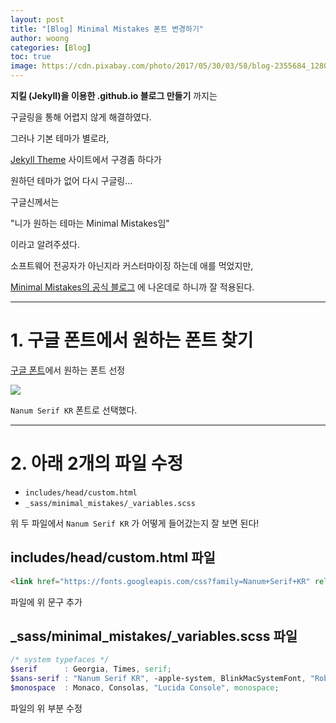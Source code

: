 ```yaml
---
layout: post
title: "[Blog] Minimal Mistakes 폰트 변경하기"
author: woong
categories: [Blog]
toc: true
image: https://cdn.pixabay.com/photo/2017/05/30/03/58/blog-2355684_1280.jpg
---
```


**지킬 (Jekyll)을 이용한 .github.io 블로그 만들기** 까지는 

구글링을 통해 어렵지 않게 해결하였다.

그러나 기본 테마가 별로라,

[Jekyll Theme](http://jekyllthemes.org/) 사이트에서 구경좀 하다가

원하던 테마가 없어 다시 구글링...


구글신께서는 

"니가 원하는 테마는 Minimal Mistakes임"

이라고 알려주셨다.


소프트웨어 전공자가 아닌지라 커스터마이징 하는데 애를 먹었지만, 

[Minimal Mistakes의 공식 블로그](https://mmistakes.github.io/minimal-mistakes/docs/stylesheets/) 에 나온데로 하니까 잘 적용된다.

---

# 1. 구글 폰트에서 원하는 폰트 찾기


[구글 폰트](https://fonts.google.com/?subset=korean)에서 원하는 폰트 선정


![](http://www.newsian.co.kr/news/photo/201809/32584_9074_824.jpg)

`Nanum Serif KR` 폰트로 선택했다.

---

# 2. 아래 2개의 파일 수정

- `includes/head/custom.html` 
- `_sass/minimal_mistakes/_variables.scss`

위 두 파일에서 `Nanum Serif KR` 가 어떻게 들어갔는지 잘 보면 된다!

## includes/head/custom.html 파일

```html
<link href="https://fonts.googleapis.com/css?family=Nanum+Serif+KR" rel="stylesheet" type="text/css">
```

파일에 위 문구 추가

## _sass/minimal_mistakes/_variables.scss 파일

```scss
/* system typefaces */
$serif      : Georgia, Times, serif;
$sans-serif : "Nanum Serif KR", -apple-system, BlinkMacSystemFont, "Roboto", "Segoe UI", "Helvetica Neue", "Lucida Grande", Arial, sans-serif;
$monospace  : Monaco, Consolas, "Lucida Console", monospace;
```

파일의 위 부분 수정
